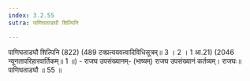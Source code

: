 ```yaml
---
index: 3.2.55
sutra: पाणिघताडघौ शिल्पिनि

---
```

 पाणिघताडघौ शिल्पिनि (822) (489 टक्प्रत्ययवत्वादिविधिसूत्रम्॥ 3 । 2 । 1 आ.21) (2046 न्यूनतापरिहारवार्तिकम्॥ 1 ॥) - राजघ उपसंख्यानम्- (भाष्यम्) राजघ उपसंख्यानं कर्तव्यम्। राजघः॥ पाणिघताडघौ ॥ 55 ॥ 